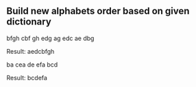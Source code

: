Build new alphabets order based on given dictionary
---------------------------------------------------
bfgh
cbf
gh
edg
ag
edc
ae
dbg


Result: aedcbfgh

ba
cea
de
efa
bcd

Result: bcdefa